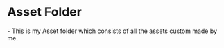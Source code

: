 # Asset Folder
<p>- This is my Asset folder which consists of all the assets custom made by me.</p>
